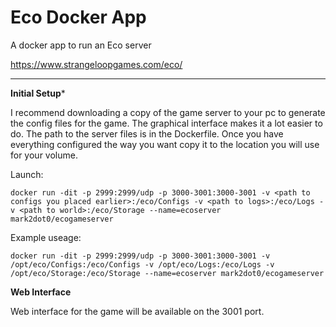 # Eco Docker App

A docker app to run an Eco server 

https://www.strangeloopgames.com/eco/

----

**Initial Setup***

I recommend downloading a copy of the game server to your pc to generate the config files for the game. The graphical interface makes it a lot easier to do. The path to the server files is in the Dockerfile. Once you have everything configured the way you want copy it to the location you will use for your volume. 

Launch:

`docker run -dit -p 2999:2999/udp -p 3000-3001:3000-3001 -v <path to configs you placed earlier>:/eco/Configs -v <path to logs>:/eco/Logs -v <path to world>:/eco/Storage --name=ecoserver mark2dot0/ecogameserver`

Example useage:

`docker run -dit -p 2999:2999/udp -p 3000-3001:3000-3001 -v /opt/eco/Configs:/eco/Configs -v /opt/eco/Logs:/eco/Logs -v /opt/eco/Storage:/eco/Storage --name=ecoserver mark2dot0/ecogameserver`

**Web Interface**

Web interface for the game will be available on the 3001 port.